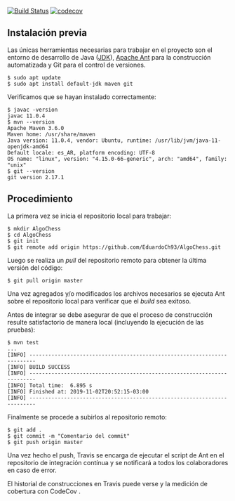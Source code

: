 [![Build Status](https://travis-ci.org/EduardoCh93/AlgoChess.svg?branch=master)](https://travis-ci.org/EduardoCh93/AlgoChess)
[![codecov](https://codecov.io/gh/EduardoCh93/AlgoChess/branch/master/graph/badge.svg)](https://codecov.io/gh/EduardoCh93/AlgoChess)

## Instalación previa

Las únicas herramientas necesarias para trabajar en el proyecto son el entorno de desarrollo de Java ([JDK](https://www.oracle.com/technetwork/java/javase/downloads/jdk8-downloads-2133151.html)), [Apache Ant](https://ant.apache.org/) para la construcción automatizada y Git para el control de versiones.

```console
$ sudo apt update
$ sudo apt install default-jdk maven git
```

Verificamos que se hayan instalado correctamente:

```console
$ javac -version
javac 11.0.4
$ mvn --version
Apache Maven 3.6.0
Maven home: /usr/share/maven
Java version: 11.0.4, vendor: Ubuntu, runtime: /usr/lib/jvm/java-11-openjdk-amd64
Default locale: es_AR, platform encoding: UTF-8
OS name: "linux", version: "4.15.0-66-generic", arch: "amd64", family: "unix"
$ git --version
git version 2.17.1
```

## Procedimiento

La primera vez se inicia el repositorio local para trabajar:

```console
$ mkdir AlgoChess
$ cd AlgoChess
$ git init
$ git remote add origin https://github.com/EduardoCh93/AlgoChess.git
```

Luego se realiza un *pull* del repositorio remoto para obtener la última versión del código:

```console
$ git pull origin master
```

Una vez agregados y/o modificados los archivos necesarios se ejecuta Ant sobre el repositorio local para verificar que el *build* sea exitoso.

Antes de integrar se debe asegurar de que el proceso de construcción resulte satisfactorio de manera local (incluyendo la ejecución de las pruebas):

```console
$ mvn test
...
[INFO] ------------------------------------------------------------------------
[INFO] BUILD SUCCESS
[INFO] ------------------------------------------------------------------------
[INFO] Total time:  6.895 s
[INFO] Finished at: 2019-11-02T20:52:15-03:00
[INFO] ------------------------------------------------------------------------
```

Finalmente se procede a subirlos al repositorio remoto:

```console
$ git add .
$ git commit -m "Comentario del commit"
$ git push origin master
```

Una vez hecho el push, Travis se encarga de ejecutar el script de Ant en el repositorio de integración contínua y se notificará a todos los colaboradores en caso de error.

El historial de construcciones en Travis puede verse  y la medición de cobertura con CodeCov .

